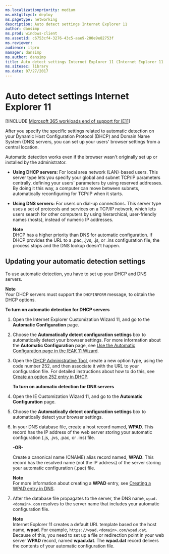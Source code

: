 ```yaml
---
ms.localizationpriority: medium
ms.mktglfcycl: deploy
ms.pagetype: networking
description: Auto detect settings Internet Explorer 11
author: dansimp
ms.prod: windows-client
ms.assetid: c6753cf4-3276-43c5-aae9-200e9e82753f
ms.reviewer: 
audience: itpro
manager: dansimp
ms.author: dansimp
title: Auto detect settings Internet Explorer 11 (Internet Explorer 11 for IT Pros)
ms.sitesec: library
ms.date: 07/27/2017
---
```



# Auto detect settings Internet Explorer 11

[!INCLUDE [Microsoft 365 workloads end of support for IE11](../includes/microsoft-365-ie-end-of-support.md)]

After you specify the specific settings related to automatic detection on your Dynamic Host Configuration Protocol (DHCP) and Domain Name System (DNS) servers, you can set up your users' browser settings from a central location.

Automatic detection works even if the browser wasn't originally set up or installed by the administrator.

-   **Using DHCP servers:** For local area network (LAN)-based users. This server type lets you specify your global and subnet TCP/IP parameters centrally, defining your users' parameters by using reserved addresses. By doing it this way, a computer can move between subnets, automatically reconfiguring for TCP/IP when it starts.

-   **Using DNS servers:** For users on dial-up connections. This server type uses a set of protocols and services on a TCP/IP network, which lets users search for other computers by using hierarchical, user-friendly names (hosts), instead of numeric IP addresses.<p>**Note**<br>DHCP has a higher priority than DNS for automatic configuration. If DHCP provides the URL to a .pac, .jvs, .js, or .ins configuration file, the process stops and the DNS lookup doesn't happen.

## Updating your automatic detection settings
To use automatic detection, you have to set up your DHCP and DNS servers.<p>**Note**<br>Your DHCP servers must support the `DHCPINFORM` message, to obtain the DHCP options.

 **To turn on automatic detection for DHCP servers**

1. Open the Internet Explorer Customization Wizard 11, and go to the **Automatic Configuration** page.

2. Choose the **Automatically detect configuration settings** box to automatically detect your browser settings. For more information about the **Automatic Configuration** page, see [Use the Automatic Configuration page in the IEAK 11 Wizard](../ie11-ieak/auto-config-ieak11-wizard.md).

3. Open the [DHCP Administrative Tool](/previous-versions/windows/it-pro/windows-server-2008-R2-and-2008/dd145324(v=ws.10)), create a new option type, using the code number 252, and then associate it with the URL to your configuration file. For detailed instructions about how to do this, see [Create an option 252 entry in DHCP](/previous-versions/tn-archive/bb794881(v=technet.10)).

   **To turn on automatic detection for DNS servers**

4. Open the IE Customization Wizard 11, and go to the **Automatic Configuration** page.

5. Choose the **Automatically detect configuration settings** box to automatically detect your browser settings.

6. In your DNS database file, create a host record named, **WPAD**. This record has the IP address of the web server storing your automatic configuration (.js, .jvs, .pac, or .ins) file.<p>**-OR-**<p>Create a canonical name (CNAME) alias record named, **WPAD**. This record has the resolved name (not the IP address) of the server storing your automatic configuration (.pac) file.<p>**Note**<br>For more information about creating a **WPAD** entry, see [Creating a WPAD entry in DNS](/previous-versions/tn-archive/cc995062(v=technet.10)). 

7. After the database file propagates to the server, the DNS name, `wpad.<domain>.com` resolves to the server name that includes your automatic configuration file.<p>**Note**<br>Internet Explorer 11 creates a default URL template based on the host name, **wpad**. For example, `https://wpad.<domain>.com/wpad.dat`. Because of this, you need to set up a file or redirection point in your web server **WPAD** record, named **wpad.dat**. The **wpad.dat** record delivers the contents of your automatic configuration file.

     

 

